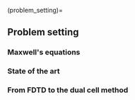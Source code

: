 (problem_setting)=
## Problem setting


### Maxwell's equations


### State of the art


### From FDTD to the dual cell method
